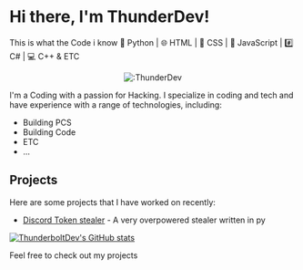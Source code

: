 # Hi there, I'm ThunderDev!

This is what the Code i know 
🐍 Python | 🌐 HTML | 🎨 CSS | 🚀 JavaScript | #️⃣ C# | 💻 C++ & ETC

<p align="center"><img src="https://count.getloli.com/get/@:ThunderDev" alt=":ThunderDev" /></p>

I'm a Coding with a passion for Hacking. I specialize in coding and tech and have experience with a range of technologies, including:

- Building PCS
- Building Code
- ETC
- ...

## Projects

Here are some projects that I have worked on recently:

- [Discord Token stealer](https://github.com/ThunderboltDev/Thunder-Stealer) - A very overpowered stealer written in py

[![ThunderboltDev's GitHub stats](https://github-readme-stats.vercel.app/api?username=ThunderboltDev&show_icons=true&theme=dark)](https://github.com/ThunderboltDev)


Feel free to check out my projects 
